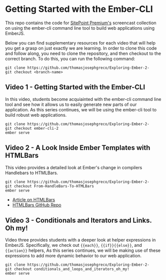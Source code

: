 # Getting Started with the Ember-CLI
This repo contains the code for [SitePoint Premium's](sitepoint.com/premium) screencast collection on using the ember-cli command line tool to build web applications using EmberJS.

Below you can find supplementary resources for each video that will help you get a grasp on just exactly we are learning. In order to clone this code and follow along, you need to clone the repository, and then checkout to the correct branch. To do this, you can run the following command:

```
git clone https://github.com/thomasjosephgreco/Exploring-Ember-2-
git checkout <branch-name>
``` 

## Video 1 - Getting Started with the Ember-CLI
In this video, students become acquiainted with the ember-cli command line tool and see how it allows us to easily generate new parts of our application. As this series continues, we will be using the ember-cli tool to build robust web applications. 

```
git clone https://github.com/thomasjosephgreco/Exploring-Ember-2-
git checkout ember-cli-2
ember serve
```


## Video 2 - A Look Inside Ember Templates with HTMLBars 
This video provides a detailed look at Ember's change in compilers Handlebars to HTMLBars. 

```
git clone https://github.com/thomasjosephgreco/Exploring-Ember-2-
git checkout From-HandleBars-To-HTMLBars
ember serve
```


* [Article on HTMLBars](colintoh.com/blog/htmlbars)
* [HTMLBars GitHub Repo](https://github.com/tildeio/htmlbars)



## Video 3 - Conditionals and Iterators and Links. Oh my!
Video three provides students with a deeper look at helper expressions in EmberJS. Specifically, we check out `{{each}}`, `{{if}}{{else}}`, and `{{action}}` helpers, As this series continues, we will be making use of these expressions to add more dynamic behavior to our web application. 

```
git clone https://github.com/thomasjosephgreco/Exploring-Ember-2-
git checkout conditionals_and_loops_and_iterators_oh_my!
ember serve
```

